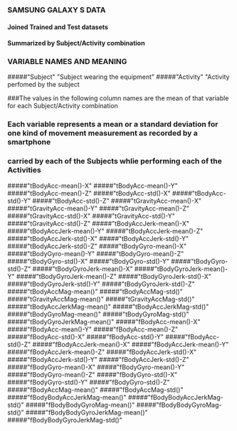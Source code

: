 ### SAMSUNG GALAXY S DATA

#### Joined Trained and Test datasets
#### Summarized by Subject/Activity combination
### VARIABLE NAMES AND MEANING

#####"Subject" "Subject wearing the equipment"
#####"Activity" "Activity perfomed by the subject

###The values in the following column names are the mean of that variable for each Subject/Activity combination
### Each variable represents a mean or a standard deviation for one kind of movement measurement as recorded by a smartphone
### carried by each of the Subjects whlie performing each of the Activities

#####"tBodyAcc-mean()-X"
#####"tBodyAcc-mean()-Y"
#####"tBodyAcc-mean()-Z"
#####"tBodyAcc-std()-X"
#####"tBodyAcc-std()-Y"
#####"tBodyAcc-std()-Z"
#####"tGravityAcc-mean()-X"
#####"tGravityAcc-mean()-Y"
#####"tGravityAcc-mean()-Z"
#####"tGravityAcc-std()-X"
#####"tGravityAcc-std()-Y"
#####"tGravityAcc-std()-Z"
#####"tBodyAccJerk-mean()-X"
#####"tBodyAccJerk-mean()-Y"
#####"tBodyAccJerk-mean()-Z"
#####"tBodyAccJerk-std()-X"
#####"tBodyAccJerk-std()-Y"
#####"tBodyAccJerk-std()-Z"
#####"tBodyGyro-mean()-X"
#####"tBodyGyro-mean()-Y"
#####"tBodyGyro-mean()-Z"
#####"tBodyGyro-std()-X"
#####"tBodyGyro-std()-Y"
#####"tBodyGyro-std()-Z"
#####"tBodyGyroJerk-mean()-X"
#####"tBodyGyroJerk-mean()-Y"
#####"tBodyGyroJerk-mean()-Z"
#####"tBodyGyroJerk-std()-X"
#####"tBodyGyroJerk-std()-Y"
#####"tBodyGyroJerk-std()-Z"
#####"tBodyAccMag-mean()"
#####"tBodyAccMag-std()"
#####"tGravityAccMag-mean()"
#####"tGravityAccMag-std()"
#####"tBodyAccJerkMag-mean()"
#####"tBodyAccJerkMag-std()"
#####"tBodyGyroMag-mean()"
#####"tBodyGyroMag-std()"
#####"tBodyGyroJerkMag-mean()"
#####"fBodyAcc-mean()-X"
#####"fBodyAcc-mean()-Y"
#####"fBodyAcc-mean()-Z"
#####"fBodyAcc-std()-X"
#####"fBodyAcc-std()-Y"
#####"fBodyAcc-std()-Z"
#####"fBodyAccJerk-mean()-X"
#####"fBodyAccJerk-mean()-Y"
#####"fBodyAccJerk-mean()-Z"
#####"fBodyAccJerk-std()-X"
#####"fBodyAccJerk-std()-Y"
#####"fBodyAccJerk-std()-Z"
#####"fBodyGyro-mean()-X"
#####"fBodyGyro-mean()-Y"
#####"fBodyGyro-mean()-Z"
#####"fBodyGyro-std()-X"
#####"fBodyGyro-std()-Y"
#####"fBodyGyro-std()-Z"
#####"fBodyAccMag-mean()"
#####"fBodyAccMag-std()"
#####"fBodyBodyAccJerkMag-mean()"
#####"fBodyBodyAccJerkMag-std()"
#####"fBodyBodyGyroMag-mean()"
#####"fBodyBodyGyroMag-std()"
#####"fBodyBodyGyroJerkMag-mean()"
#####"fBodyBodyGyroJerkMag-std()"
